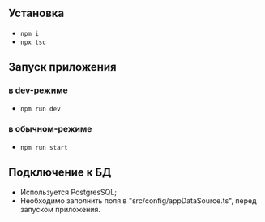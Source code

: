 ## Установка
* `npm i`
* `npx tsc`
## Запуск приложения
### в dev-режиме
* `npm run dev`
### в обычном-режиме
* `npm run start`
## Подключение к БД
* Используется PostgresSQL;
* Необходимо заполнить поля в "src/config/appDataSource.ts", перед запуском приложения.
